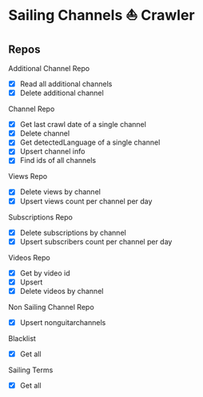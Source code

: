 # Sailing Channels ⛵️ Crawler

## Repos

Additional Channel Repo

- [x] Read all additional channels
- [x] Delete additional channel

Channel Repo

- [x] Get last crawl date of a single channel
- [x] Delete channel
- [x] Get detectedLanguage of a single channel
- [x] Upsert channel info
- [x] Find ids of all channels

Views Repo

- [x] Delete views by channel
- [x] Upsert views count per channel per day

Subscriptions Repo

- [x] Delete subscriptions by channel
- [x] Upsert subscribers count per channel per day

Videos Repo

- [x] Get by video id
- [x] Upsert
- [x] Delete videos by channel

Non Sailing Channel Repo

- [x] Upsert nonguitarchannels

Blacklist

- [x] Get all

Sailing Terms

- [x] Get all
